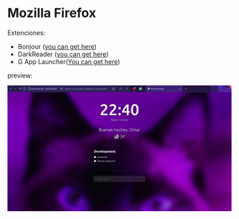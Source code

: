 # Mozilla Firefox

Extenciones:
- Bonjour ([you can get here](https://addons.mozilla.org/es/firefox/addon/bonjourr-startpage/?utm_source=addons.mozilla.org&utm_medium=referral&utm_content=search))
- DarkReader ([you can get here](https://addons.mozilla.org/es/firefox/addon/darkreader/))
- G App Launcher([You can get here](https://addons.mozilla.org/es/firefox/addon/google-shortcuts-all-google-se/))

preview:

![view home](home.png)

